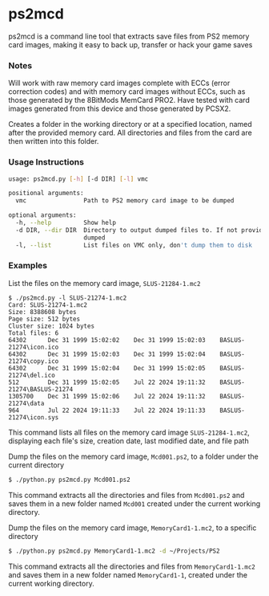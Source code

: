 # ps2mcd
ps2mcd is a command line tool that extracts save files from PS2 memory card images, making it easy to back up, transfer or hack your game saves

### Notes
Will work with raw memory card images complete with ECCs (error correction codes) and with memory card images without ECCs, such as those generated by the 8BitMods MemCard PRO2. Have tested with card images generated from this device and those generated by PCSX2.

Creates a folder in the working directory or at a specified location, named after the provided memory card. All directories and files from the card are then written into this folder.

### Usage Instructions
```bash
usage: ps2mcd.py [-h] [-d DIR] [-l] vmc

positional arguments:
  vmc                Path to PS2 memory card image to be dumped

optional arguments:
  -h, --help         Show help
  -d DIR, --dir DIR  Directory to output dumped files to. If not provided, save files will be extracted to a directory under the working directory with the name of the memory card being      
                     dumped
  -l, --list         List files on VMC only, don't dump them to disk
  ```

### Examples
List the files on the memory card image, `SLUS-21284-1.mc2`
```
$ ./ps2mcd.py -l SLUS-21274-1.mc2
Card: SLUS-21274-1.mc2
Size: 8388608 bytes
Page size: 512 bytes
Cluster size: 1024 bytes
Total files: 6
64302      Dec 31 1999 15:02:02    Dec 31 1999 15:02:03    BASLUS-21274\icon.ico
64302      Dec 31 1999 15:02:03    Dec 31 1999 15:02:04    BASLUS-21274\copy.ico
64302      Dec 31 1999 15:02:04    Dec 31 1999 15:02:05    BASLUS-21274\del.ico
512        Dec 31 1999 15:02:05    Jul 22 2024 19:11:32    BASLUS-21274\BASLUS-21274
1305700    Dec 31 1999 15:02:06    Jul 22 2024 19:11:32    BASLUS-21274\data
964        Jul 22 2024 19:11:33    Jul 22 2024 19:11:33    BASLUS-21274\icon.sys
```
This command lists all files on the memory card image `SLUS-21284-1.mc2`, displaying each file's size, creation date, last modified date, and file path  

Dump the files on the memory card image, `Mcd001.ps2`, to a folder under the current directory
```bash
$ ./python.py ps2mcd.py Mcd001.ps2
```
This command extracts all the directories and files from `Mcd001.ps2` and saves them in a new folder named `Mcd001` created under the current working directory.  

Dump the files on the memory card image, `MemoryCard1-1.mc2`, to a specific directory
```bash
$ ./python.py ps2mcd.py MemoryCard1-1.mc2 -d ~/Projects/PS2
```
This command extracts all the directories and files from `MemoryCard1-1.mc2` and saves them in a new folder named `MemoryCard1-1`, created under the current working directory.  
